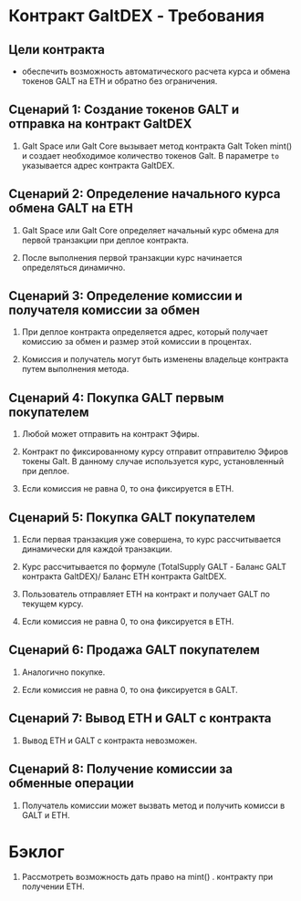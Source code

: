 # Контракт GaltDEX - Требования

## Цели контракта
- обеспечить возможность автоматического расчета курса и обмена токенов GALT на ETH и обратно без ограничения.

## Сценарий 1: Создание токенов GALT и отправка на контракт GaltDEX

1. Galt Space или Galt Core вызывает метод контракта Galt Token mint() и создает необходимое количество токенов Galt. В параметре `to` указывается адрес контракта GaltDEX.

## Сценарий 2: Определение начального курса обмена GALT на ETH

1. Galt Space или Galt Core определяет начальный курс обмена для первой транзакции при деплое контракта.

2. После выполнения первой транзакции курс начинается определяться динамично.

## Сценарий 3: Определение комиссии и получателя комиссии за обмен

1. При деплое контракта определяется адрес, который получает комиссию за обмен и размер этой комиссии в процентах.

2. Комиссия и получатель могут быть изменены владельце контракта путем выполнения метода.

## Сценарий 4: Покупка GALT первым покупателем 

1. Любой может отправить на контракт Эфиры.

2. Контракт по фиксированному курсу отправит отправителю Эфиров токены Galt. В данному случае используется курс, установленный при деплое.

3. Если комиссия не равна 0, то она фиксируется в ETH.

## Сценарий 5: Покупка GALT покупателем 

1. Если первая транзакция уже совершена, то курс рассчитывается динамически для каждой транзакции.

2. Курс рассчитывается по формуле (TotalSupply GALT - Баланс GALT контракта GaltDEX)/ Баланс ETH контракта GaltDEX.

3. Пользователь отправляет ETH на контракт и получает GALT по текущем курсу.

4. Если комиссия не равна 0, то она фиксируется в ETH.


## Сценарий 6: Продажа GALT покупателем 

1. Аналогично покупке.

2. Если комиссия не равна 0, то она фиксируется в GALT.

## Сценарий 7: Вывод ETH и GALT с контракта

1. Вывод ETH и GALT с контракта невозможен.

## Сценарий 8: Получение комиссии за обменные операции

1. Получатель комиссии может вызвать метод и получить комисси в GALT и ETH.

# Бэклог

1. Рассмотреть возможность дать право на mint() . контракту при получении ETH.



